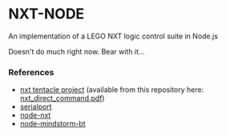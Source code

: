 # NXT-NODE

An implementation of a LEGO NXT logic control suite in Node.js

Doesn't do much right now. Bear with it...

### References
* [nxt tentacle project](http://ornella.iwr.uni-heidelberg.de/ROBOTICSLAB/ROBPROJECTS/COMPLETED/NXT_DAME/data/nxt_direct_command.pdf) (available from this repository here: [nxt_direct_command.pdf](https://github.com/Codesleuth/nxt-node/blob/master/nxt_direct_command.pdf))
* [serialport](https://github.com/voodootikigod/node-serialport)
* [node-nxt](https://github.com/paulcuth/node-nxt)
* [node-mindstorm-bt](https://github.com/davsebamse/node-mindstorm-bt)